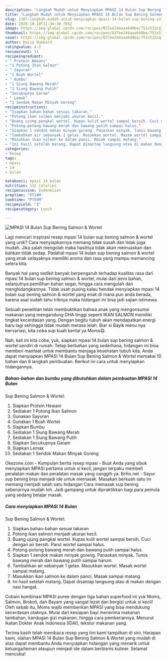 ```yaml
---
description: "Langkah Mudah untuk Menyiapkan MPASI 14 Bulan Sup Bening Salmon &amp;amp; Wortel, Bikin Ngiler"
title: "Langkah Mudah untuk Menyiapkan MPASI 14 Bulan Sup Bening Salmon &amp;amp; Wortel, Bikin Ngiler"
slug: 1307-langkah-mudah-untuk-menyiapkan-mpasi-14-bulan-sup-bening-salmon-and-amp-wortel-bikin-ngiler
date: 2020-10-18T11:34:30.765Z
image: https://img-global.cpcdn.com/recipes/037ee244aaa649be/751x532cq70/mpasi-14-bulan-sup-bening-salmon-wortel-foto-resep-utama.jpg
thumbnail: https://img-global.cpcdn.com/recipes/037ee244aaa649be/751x532cq70/mpasi-14-bulan-sup-bening-salmon-wortel-foto-resep-utama.jpg
cover: https://img-global.cpcdn.com/recipes/037ee244aaa649be/751x532cq70/mpasi-14-bulan-sup-bening-salmon-wortel-foto-resep-utama.jpg
author: Daisy Hubbard
ratingvalue: 4.2
reviewcount: 11
recipeingredient:
- " Protein Hewani"
- "1 Potong Ikan Salmon"
- " Sayuran"
- "1 Buah Wortel"
- " Bumbu"
- "1 Siung Bawang Merah"
- "1 Siung Bawang Putih"
- "Secukupnya Garam"
- " Lemak"
- "1 Sendok Makan Minyak Goreng"
recipeinstructions:
- "Siapkan bahan-bahan sesuai takaran."
- "Potong ikan salmon menjadi ukuran kecil."
- "Buang ujung pangkal wortel. Kupas kulit wortel sampai bersih. Cuci dengan air bersih. Parut wortel sampai halus."
- "Potong-potong bawang merah dan bawang putih sampai halus."
- "Siapkan 1 sendok makan minyak goreng. Panaskan minyak. Tumis bawang merah dan bawang putih sampai harum."
- "Tambahkan air sebanyak 1 gelas. Masukkan wortel. Masak wortel sampai matang."
- "Masukkan ikan salmon ke dalam panci. Masak sampai matang."
- "Ini hasil setelah matang. Dapat disantap langsung atau di makan dengan nasi hangat."
categories:
- Resep
tags:
- mpasi
- 14
- bulan

katakunci: mpasi 14 bulan 
nutrition: 122 calories
recipecuisine: Indonesian
preptime: "PT14M"
cooktime: "PT50M"
recipeyield: "3"
recipecategory: Lunch

---
```



![MPASI 14 Bulan
Sup Bening Salmon &amp; Wortel](https://img-global.cpcdn.com/recipes/037ee244aaa649be/751x532cq70/mpasi-14-bulan-sup-bening-salmon-wortel-foto-resep-utama.jpg)

Lagi mencari inspirasi resep mpasi 14 bulan
sup bening salmon &amp; wortel yang unik? Cara menyiapkannya memang tidak susah dan tidak juga mudah. Jika salah mengolah maka hasilnya tidak akan memuaskan dan bahkan tidak sedap. Padahal mpasi 14 bulan
sup bening salmon &amp; wortel yang enak selayaknya memiliki aroma dan rasa yang mampu memancing selera kita.

Banyak hal yang sedikit banyak berpengaruh terhadap kualitas rasa dari mpasi 14 bulan
sup bening salmon &amp; wortel, mulai dari jenis bahan, selanjutnya pemilihan bahan segar, hingga cara mengolah dan menghidangkannya. Tidak usah pusing kalau hendak menyiapkan mpasi 14 bulan
sup bening salmon &amp; wortel yang enak di mana pun anda berada, karena asal sudah tahu triknya maka hidangan ini bisa jadi sajian istimewa.

Sebuah penelitian telah membuktikan bahwa anak yang mengonsumsi makanan yang mengandung DHA tinggi seperti IKAN SALMON memiliki tingkat kecerdasan yang. Dengan begitu tubuh akan mendapatkan energi baru lagi sehingga tidak mudah merasa lelah. Biar si Bayik menu nya bervariasi, kita coba sup kuah kental ya Moms😋.


Nah, kali ini kita coba, yuk, siapkan mpasi 14 bulan
sup bening salmon &amp; wortel sendiri di rumah. Tetap berbahan yang sederhana, hidangan ini bisa memberi manfaat untuk membantu menjaga kesehatan tubuh kita. Anda dapat menyiapkan MPASI 14 Bulan
Sup Bening Salmon &amp; Wortel memakai 10 bahan dan 8 langkah pembuatan. Berikut ini cara untuk menyiapkan hidangannya.

<!--inarticleads1-->

##### Bahan-bahan dan bumbu yang dibutuhkan dalam pembuatan MPASI 14 Bulan
Sup Bening Salmon &amp; Wortel:

1. Siapkan  Protein Hewani
1. Sediakan 1 Potong Ikan Salmon
1. Gunakan  Sayuran
1. Gunakan 1 Buah Wortel
1. Siapkan  Bumbu
1. Sediakan 1 Siung Bawang Merah
1. Sediakan 1 Siung Bawang Putih
1. Siapkan Secukupnya Garam
1. Siapkan  Lemak
1. Sediakan 1 Sendok Makan Minyak Goreng


Okezone.com - Kumpulan berita resep mpasi - Buat Anda yang sibuk menyiapkan MPASI pertama untuk si kecil, jangan terpaku membeli peralatan makan dan peralatan masak yang canggih ya. Brilio.net - Sayur sup bening bisa menjadi ide untuk memasak. Masakan berkuah satu ini memang menjadi salah satu hidangan Cara memasak sup bening sebenarnya mudah loh. Jadi gampang untuk dipraktikkan bagi para pemula yang sedang belajar masak. 

<!--inarticleads2-->

##### Cara menyiapkan MPASI 14 Bulan
Sup Bening Salmon &amp; Wortel:

1. Siapkan bahan-bahan sesuai takaran.
1. Potong ikan salmon menjadi ukuran kecil.
1. Buang ujung pangkal wortel. Kupas kulit wortel sampai bersih. Cuci dengan air bersih. Parut wortel sampai halus.
1. Potong-potong bawang merah dan bawang putih sampai halus.
1. Siapkan 1 sendok makan minyak goreng. Panaskan minyak. Tumis bawang merah dan bawang putih sampai harum.
1. Tambahkan air sebanyak 1 gelas. Masukkan wortel. Masak wortel sampai matang.
1. Masukkan ikan salmon ke dalam panci. Masak sampai matang.
1. Ini hasil setelah matang. Dapat disantap langsung atau di makan dengan nasi hangat.


Cobain kombinasi MPASI puree dengan tiga bahan superfood ini yuk Moms, Salmon, Brokoli, dan Bayam yang sangat lezat dan bergizi untuk si kecil! Oleh sebab itu, Moms wajib memberikan MPASI yang bisa mendukung kecerdasan otaknya. Mulai dari kesiapan bayi menerima makanan tambahan, kandugan gizi makanan, hingga cara pemberiannya. Menurut Ikatan Dokter Anak Indonesia (IDAI), tekstur makanan yang. 

Terima kasih telah membaca resep yang tim kami tampilkan di sini. Harapan kami, olahan MPASI 14 Bulan
Sup Bening Salmon &amp; Wortel yang mudah di atas dapat membantu Anda menyiapkan hidangan yang menarik untuk keluarga/teman ataupun menjadi ide dalam berbisnis kuliner. Selamat mencoba!
